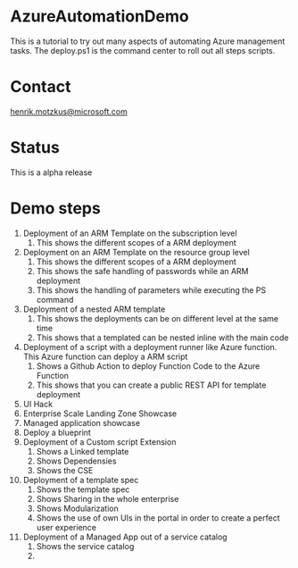 # AzureAutomationDemo
This is a tutorial to try out many aspects of automating Azure management tasks. The deploy.ps1 is the command center to roll out all steps  scripts.

# Contact
henrik.motzkus@microsoft.com

# Status
This is a alpha release

# Demo steps

1. Deployment of an ARM Template on the subscription level
    1. This shows the different scopes of a ARM deployment
1. Deployment on an ARM Template on the resource group level
    1. This shows the different scopes of a ARM deployment
    1. This shows the safe handling of passwords while an ARM deployment
    1. This shows the handling of parameters while executing the PS command
1. Deployment of a nested ARM template
    1. This shows the deployments can be on different level at the same time
    1. This shows that a templated can be nested inline with the main code
1. Deployment of a script with a deployment runner like Azure function. This Azure function can deploy a ARM script
    1. Shows a Github Action to deploy Function Code to the Azure Function
    1. This shows that you can create a public REST API for template deployment
1. UI Hack
1. Enterprise Scale Landing Zone Showcase
1. Managed application showcase
1. Deploy a blueprint
1. Deployment of a Custom script Extension 
    1. Shows a Linked template 
    1. Shows Dependensies
    1. Shows the CSE
1. Deployment of a template spec
    1. Shows the template spec
    1. Shows Sharing in the whole enterprise
    1. Shows Modularization
    1. Shows the use of own UIs in the portal in order to create a perfect user experience
1. Deployment of a Managed App out of a service catalog
    1. Shows the service catalog
    1. 
    
    

